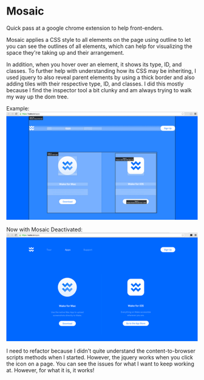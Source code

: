 # Mosaic
Quick pass at a google chrome extension to help front-enders.

Mosaic applies a CSS style to all elements on the page using outline to let you can see the outlines of all elements, which can help for visualizing the space they're taking up and their arrangement.

In addition, when you hover over an element, it shows its type, ID, and classes. To further help with understanding how its CSS may be inheriting, I used jquery to also reveal parent elements by using a thick border and also adding tiles with their respective type, ID, and classes. I did this mostly because I find the inspector tool a bit clunky and am always trying to walk my way up the dom tree.

Example:
![I love that blue!](/screenshot2.png)

Now with Mosaic Deactivated:
![Not as neat!](/screenshot1.png)

I need to refactor because I didn't quite understand the content-to-browser scripts methods when I started. However, the jquery works when you click the icon on a page. You can see the issues for what I want to keep working at. However, for what it is, it works!
